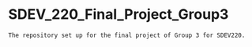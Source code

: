 # SDEV_220_Final_Project_Group3
    The repository set up for the final project of Group 3 for SDEV220.
